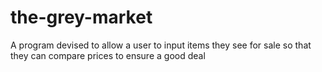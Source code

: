 # the-grey-market
A program devised to allow a user to input items they see for sale so that they can compare prices to ensure a good deal 

